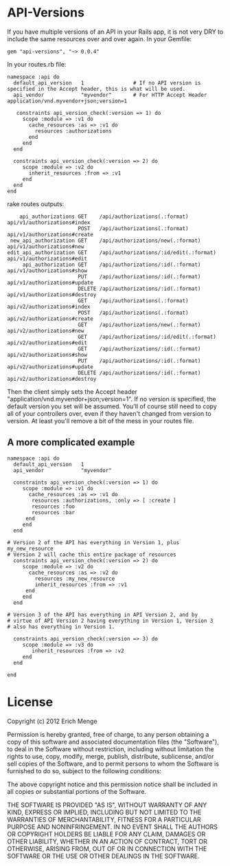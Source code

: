 API-Versions
================
If you have multiple versions of an API in your Rails app, it is not very DRY to include the same resources over and over again.
In your Gemfile:

	gem "api-versions", "~> 0.0.4"
	
In your routes.rb file:

	namespace :api do
	  default_api_version 	1   			 # If no API version is specified in the Accept header, this is what will be used.
	  api_vendor 			"myvendor"   	 # For HTTP Accept Header application/vnd.myvendor+json;version=1
  
	   constraints api_version_check(:version => 1) do
	     scope :module => :v1 do 
	       cache_resources :as => :v1 do
	         resources :authorizations
	       end
	     end
	  end
  
	  constraints api_version_check(:version => 2) do
	     scope :module => :v2 do 
	       inherit_resources :from => :v1
	     end
	  end 
	end

rake routes outputs:

	    api_authorizations GET    /api/authorizations(.:format)          api/v1/authorizations#index
	                       POST   /api/authorizations(.:format)          api/v1/authorizations#create
	 new_api_authorization GET    /api/authorizations/new(.:format)      api/v1/authorizations#new
	edit_api_authorization GET    /api/authorizations/:id/edit(.:format) api/v1/authorizations#edit
	     api_authorization GET    /api/authorizations/:id(.:format)      api/v1/authorizations#show
	                       PUT    /api/authorizations/:id(.:format)      api/v1/authorizations#update
	                       DELETE /api/authorizations/:id(.:format)      api/v1/authorizations#destroy
	                       GET    /api/authorizations(.:format)          api/v2/authorizations#index
	                       POST   /api/authorizations(.:format)          api/v2/authorizations#create
	                       GET    /api/authorizations/new(.:format)      api/v2/authorizations#new
	                       GET    /api/authorizations/:id/edit(.:format) api/v2/authorizations#edit
	                       GET    /api/authorizations/:id(.:format)      api/v2/authorizations#show
	                       PUT    /api/authorizations/:id(.:format)      api/v2/authorizations#update
	                       DELETE /api/authorizations/:id(.:format)      api/v2/authorizations#destroy

Then the client simply sets the Accept header "application/vnd.myvendor+json;version=1". If no version is specified, the default version you set will be assumed.  You'll of course still need to copy all of your controllers over, even if they haven't changed from version to version.  At least you'll remove a bit of the mess in your routes file.

A more complicated example
--------------------------
	namespace :api do
	  default_api_version 	1
	  api_vendor 		 	"myvendor"
  
	  constraints api_version_check(:version => 1) do
	     scope :module => :v1 do 
	       cache_resources :as => :v1 do
	        resources :authorizations, :only => [ :create ]
	        resources :foo
	        resources :bar
	      end
	     end
	  end
  
	# Version 2 of the API has everything in Version 1, plus my_new_resource
	# Version 2 will cache this entire package of resources
	  constraints api_version_check(:version => 2) do
	     scope :module => :v2 do 
	       cache_resources :as => :v2 do 
	         resources :my_new_resource
	         inherit_resources :from => :v1
	      end
	     end
	  end
  
	# Version 3 of the API has everything in API Version 2, and by
	# virtue of API Version 2 having everything in Version 1, Version 3
	# also has everything in Version 1.
	
	  constraints api_version_check(:version => 3) do
	     scope :module => :v3 do 
	        inherit_resources :from => :v2
	     end
	  end

	end

License
=======
Copyright (c) 2012 Erich Menge

Permission is hereby granted, free of charge, to any person obtaining a copy of this software and associated documentation files (the "Software"), to deal in the Software without restriction, including without limitation the rights to use, copy, modify, merge, publish, distribute, sublicense, and/or sell copies of the Software, and to permit persons to whom the Software is furnished to do so, subject to the following conditions:

The above copyright notice and this permission notice shall be included in all copies or substantial portions of the Software.

THE SOFTWARE IS PROVIDED "AS IS", WITHOUT WARRANTY OF ANY KIND, EXPRESS OR IMPLIED, INCLUDING BUT NOT LIMITED TO THE WARRANTIES OF MERCHANTABILITY, FITNESS FOR A PARTICULAR PURPOSE AND NONINFRINGEMENT. IN NO EVENT SHALL THE AUTHORS OR COPYRIGHT HOLDERS BE LIABLE FOR ANY CLAIM, DAMAGES OR OTHER LIABILITY, WHETHER IN AN ACTION OF CONTRACT, TORT OR OTHERWISE, ARISING FROM, OUT OF OR IN CONNECTION WITH THE SOFTWARE OR THE USE OR OTHER DEALINGS IN THE SOFTWARE.